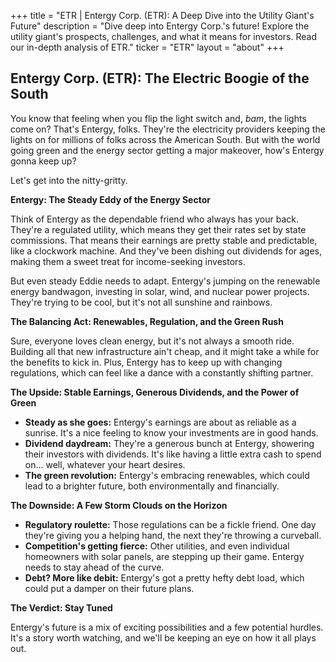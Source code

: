 +++
title = "ETR |  Entergy Corp. (ETR): A Deep Dive into the Utility Giant's Future"
description = "Dive deep into Entergy Corp.'s future! Explore the utility giant's prospects, challenges, and what it means for investors. Read our in-depth analysis of ETR."
ticker = "ETR"
layout = "about"
+++

        


## Entergy Corp. (ETR): The Electric Boogie of the South

You know that feeling when you flip the light switch and, *bam*, the lights come on? That's Entergy, folks. They're the electricity providers keeping the lights on for millions of folks across the American South.  But with the world going green and the energy sector getting a major makeover, how's Entergy gonna keep up?

Let's get into the nitty-gritty.  

**Entergy: The Steady Eddy of the Energy Sector**

Think of Entergy as the dependable friend who always has your back.  They're a regulated utility, which means they get their rates set by state commissions. That means their earnings are pretty stable and predictable, like a clockwork machine. And they've been dishing out dividends for ages, making them a sweet treat for income-seeking investors.

But even steady Eddie needs to adapt. Entergy's jumping on the renewable energy bandwagon, investing in solar, wind, and nuclear power projects.  They're trying to be cool, but it's not all sunshine and rainbows.

**The Balancing Act: Renewables, Regulation, and the Green Rush**

Sure, everyone loves clean energy, but it's not always a smooth ride. Building all that new infrastructure ain't cheap, and it might take a while for the benefits to kick in.  Plus, Entergy has to keep up with changing regulations, which can feel like a dance with a constantly shifting partner.

**The Upside:  Stable Earnings, Generous Dividends, and the Power of Green**

* **Steady as she goes:** Entergy's earnings are about as reliable as a sunrise.  It's a nice feeling to know your investments are in good hands. 
* **Dividend daydream:**  They're a generous bunch at Entergy, showering their investors with dividends.  It's like having a little extra cash to spend on... well, whatever your heart desires.
* **The green revolution:**  Entergy's embracing renewables, which could lead to a brighter future, both environmentally and financially. 

**The Downside:  A Few Storm Clouds on the Horizon**

* **Regulatory roulette:**  Those regulations can be a fickle friend.  One day they're giving you a helping hand, the next they're throwing a curveball. 
* **Competition's getting fierce:**  Other utilities, and even individual homeowners with solar panels, are stepping up their game.  Entergy needs to stay ahead of the curve.
* **Debt?  More like debit:**  Entergy's got a pretty hefty debt load, which could put a damper on their future plans.

**The Verdict:  Stay Tuned**

Entergy's future is a mix of exciting possibilities and a few potential hurdles.  It's a story worth watching, and we'll be keeping an eye on how it all plays out.  

        